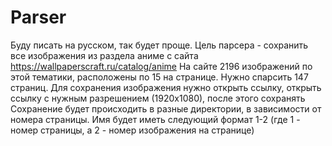 # Parser
Буду писать на русском, так будет проще.
Цель парсера - сохранить все изображения из раздела аниме с сайта https://wallpaperscraft.ru/catalog/anime
На сайте 2196 изображений по этой тематики, расположены по 15 на странице. Нужно спарсить 147 страниц.
Для сохранения изображения нужно открыть ссылку, открыть ссылку с нужным разрешением (1920х1080), после этого сохранять 
Сохранение будет происходить в разные директории, в зависимости от номера страницы. Имя будет иметь следующий формат 1-2 (где 1 - номер страницы, а 2 - номер изображения на странице)
